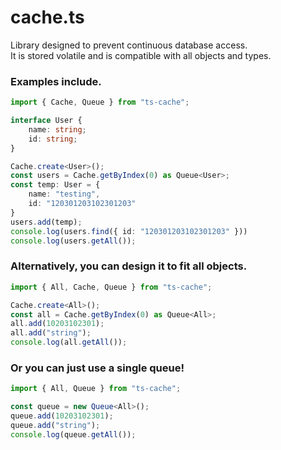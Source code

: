 # cache.ts
Library designed to prevent continuous database access.
<br />
It is stored volatile and is compatible with all objects and types.

### Examples include.
```ts
import { Cache, Queue } from "ts-cache";

interface User {
    name: string;
    id: string;
}

Cache.create<User>();
const users = Cache.getByIndex(0) as Queue<User>;
const temp: User = {
    name: "testing",
    id: "120301203102301203"
}
users.add(temp);
console.log(users.find({ id: "120301203102301203" }))
console.log(users.getAll());
```
### Alternatively, you can design it to fit all objects.
```ts
import { All, Cache, Queue } from "ts-cache";

Cache.create<All>();
const all = Cache.getByIndex(0) as Queue<All>;
all.add(10203102301);
all.add("string");
console.log(all.getAll());
```
### Or you can just use a single queue!
```ts
import { All, Queue } from "ts-cache";

const queue = new Queue<All>();
queue.add(10203102301);
queue.add("string");
console.log(queue.getAll());
```
